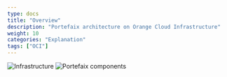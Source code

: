 ```yaml
---
type: docs
title: "Overview"
description: "Portefaix architecture on Orange Cloud Infrastructure"
weight: 10
categories: "Explanation"
tags: ["OCI"]
---
```


<img src="/img/oci/portefaix-oci-infra.svg" alt="Infrastructure" class="mt-3 mb-3 rounded">

<img src="/img/oci/portefaix-oci.svg" alt="Portefaix components" class="mt-3 mb-3 rounded">
